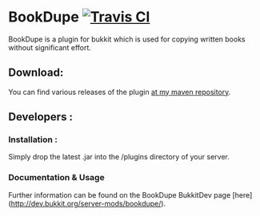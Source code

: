 BookDupe [![Travis CI](https://secure.travis-ci.org/Indiv0/book-dupe.png)](http://travis-ci.org/#!/Indiv0/book-dupe)
===

BookDupe is a plugin for bukkit which is used for copying written books without significant effort.

Download:
---

You can find various releases of the plugin [at my maven repository](https://github.com/Indiv0/indiv0-mvn-repo/tree/master/snapshots/com/github/indiv0/).

Developers :
---

### Installation :

Simply drop the latest .jar into the /plugins directory of your server.

### Documentation & Usage

Further information can be found on the BookDupe BukkitDev page [here] (http://dev.bukkit.org/server-mods/bookdupe/).
